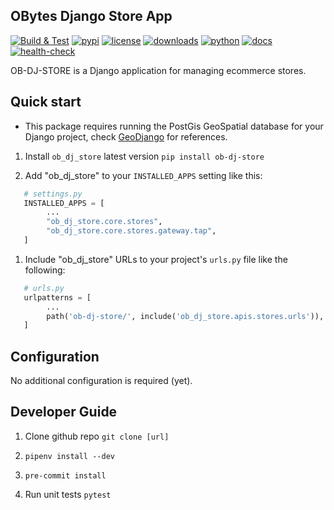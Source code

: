 ## OBytes Django Store App

[![Build & Test](https://github.com/obytes/ob-dj-store/workflows/Build%20&%20Test/badge.svg)](https://github.com/obytes/ob-dj-store/actions)
[![pypi](https://img.shields.io/pypi/v/ob-dj-store.svg)](https://pypi.python.org/pypi/ob-dj-store)
[![license](https://img.shields.io/badge/License-BSD%203%20Clause-green.svg)](https://opensource.org/licenses/BSD-3-Clause)
[![downloads](https://pepy.tech/badge/ob-dj-store)](https://pepy.tech/project/ob-dj-store)
[![python](https://img.shields.io/pypi/pyversions/ob-dj-store.svg)](https://pypi.python.org/pypi/ob-dj-store)
[![docs](https://github.com/obytes/ob-dj-store/workflows/Docs/badge.svg)](https://github.com/obytes/ob-dj-store/blob/main/docs/source/index.rst)
[![health-check](https://snyk.io/advisor/python/ob-dj-store/badge.svg)](https://snyk.io/advisor/python/ob-dj-store)

OB-DJ-STORE is a Django application for managing ecommerce stores.

## Quick start

* This package requires running the PostGis GeoSpatial database for your Django project, check [GeoDjango](https://docs.djangoproject.com/en/4.0/ref/contrib/gis/) for references.

1. Install `ob_dj_store` latest version `pip install ob-dj-store`

2. Add "ob_dj_store" to your `INSTALLED_APPS` setting like this:

```python
   # settings.py
   INSTALLED_APPS = [
        ...
        "ob_dj_store.core.stores",
        "ob_dj_store.core.stores.gateway.tap",
   ]
```

1. Include "ob_dj_store" URLs to your project's `urls.py` file like the following:

```python
   # urls.py
   urlpatterns = [
        ...
        path('ob-dj-store/', include('ob_dj_store.apis.stores.urls')),
   ]
```


## Configuration

No additional configuration is required (yet).

## Developer Guide

1. Clone github repo `git clone [url]`

2. `pipenv install --dev`

3. `pre-commit install`

4. Run unit tests `pytest`


